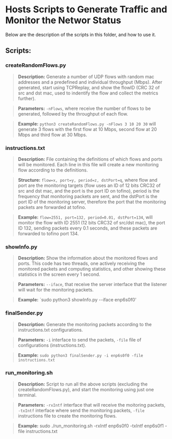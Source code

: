 # Hosts Scripts to Generate Traffic and Monitor the Networ Status

Below are the description of the scripts in this folder, and how to use it.

## Scripts:

### createRandomFlows.py
> **Description:** Generate a number of UDP flows with random mac addresses and a predefined and individual throughput (Mbps). After generated, start using TCPReplay, and show the flowID (CRC 32 of src and dst mac, used to indentify the flow and collect the metrics further).

> **Parameters:** `-nFlows`, where receive the number of flows to be generated, followed by the throughput of each flow.

> **Example:** `python3 createRandomFlows.py -nFlows 3 10 20 30` will generate 3 flows with the first flow at 10 Mbps, second flow at 20 Mbps and third flow at 30 Mbps.

### instructions.txt
> **Description:** File containing the definitions of which flows and ports will be monitored. Each line in this file will create a new monitoring flow according to the definitions.

> **Structure:** `flow=x, port=y, period=z, dstPort=q`, where flow and port are the monitoring targets (flow uses an ID of 12 bits CRC32 of src and dst mac, and the port is the port ID on tofino), period is the frequency that monitoring packets are sent, and the dstPort is the port ID of the monitoring server, therefore the port that the monitoring packets are forwarded at tofino.

> **Example:** `flow=2551, port=132, period=0.01, dstPort=134`, will monitor the flow with ID 2551 (12 bits CRC32 of src/dst mac), the port ID 132, sending packets every 0.1 seconds, and these packets are forwarded to tofino port 134.

### showInfo.py
> **Description:** Show the information about the monitored flows and ports. This code has two threads, one actively receiving the monitored packets and computing statistics, and other showing these statistics in the screen every 1 second.

> **Parameters:** `--iface`, that receive the server interface that the listener will wait for the monitoring packets.

> **Example:** `sudo python3 showInfo.py --iface enp6s0f0'

### finalSender.py
> **Description:** Generate the monitoring packets according to the instructions.txt configurations.

> **Parameters:** `-i` interface to send the packets, `-file` file of configurations (instructions.txt).

> **Example:** `sudo python3 finalSender.py -i enp6s0f0 -file instructions.txt`

### run_monitoring.sh
> **Description:** Script to run all the above scripts (excluding the createRandomFlows.py), and start the monitoring using just one terminal.

> **Parameters:** `-rxIntf` interface that will receive the moitoring packets, `-txIntf` interface where send the monitoring packets, `-file` instructions file to create the monitoring flows.

> **Example:** sudo ./run_monitoring.sh -rxIntf enp6s0f0 -txIntf enp6s0f1 -file instructions.txt

